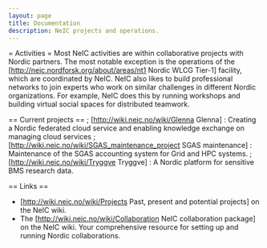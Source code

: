 ```yaml
---
layout: page
title: Documentation
description: NeIC projects and operations.
---
```


= Activities = 
Most NeIC activities are within collaborative projects with Nordic partners. The most notable exception is the operations of the [http://neic.nordforsk.org/about/areas/nt1 Nordic WLCG Tier-1] facility, which are coordinated by NeIC. NeIC also likes to build professional networks to join experts who work on similar challenges in different Nordic organizations. For example, NeIC does this by running workshops and building virtual social spaces for distributed teamwork.

== Current projects ==
; [http://wiki.neic.no/wiki/Glenna Glenna]
: Creating a Nordic federated cloud service and enabling knowledge exchange on managing cloud services
; [http://wiki.neic.no/wiki/SGAS_maintenance_project SGAS maintenance]
: Maintenance of the SGAS accounting system for Grid and HPC systems.
; [http://wiki.neic.no/wiki/Tryggve Tryggve]
: A Nordic platform for sensitive BMS research data.


== Links ==
* [http://wiki.neic.no/wiki/Projects Past, present and potential projects] on the NeIC wiki.
* The [http://wiki.neic.no/wiki/Collaboration NeIC collaboration package] on the NeIC wiki. Your comprehensive resource for setting up and running Nordic collaborations.

